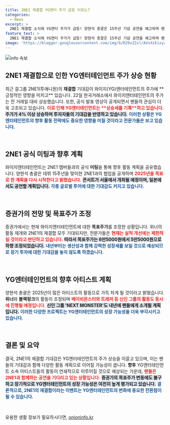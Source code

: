 ```yaml
---
title: 2NE1 재결합 YG엔터 주가 급등 이유는?
categories:
  - News
excerpt: >
  2NE1 재결합 소식에 YG엔터 주가가 급등! 양현석 총괄은 15주년 기념 공연을 예고하며 팬들의 기대를 모으고 있습니다. 서울 콘서트와 글로벌 투어가 계획되어 있어, 팬들은 더욱 열광하고 있습니다!
feature_text: >
  2NE1 재결합 소식에 YG엔터 주가가 급등! 양현석 총괄은 15주년 기념 공연을 예고하며 팬들의 기대를 모으고 있습니다. 서울 콘서트와 글로벌 투어가 계획되어 있어, 팬들은 더욱 열광하고 있습니다!
image: 'https://blogger.googleusercontent.com/img/b/R29vZ2xl/AVvXsEixyZcFfHzMRdzZMjFBmAUKJYCLCGyLL1o632UiGVXcaFdKo_bkvkuCioo0uUKlGfBVcT3P84aROyZIXSBEx3Aw5nCQ3pTgDom1WDC4m8eifvWiAmWEEVb4x6G_l8C0QH225ldMjyaFvpxGEBGNO37VmDTDMHGhJPq73UglMfDca1-0aw/s1600/blogspot.png'
---
```


<p><img src="https://blogger.googleusercontent.com/img/b/R29vZ2xl/AVvXsEixyZcFfHzMRdzZMjFBmAUKJYCLCGyLL1o632UiGVXcaFdKo_bkvkuCioo0uUKlGfBVcT3P84aROyZIXSBEx3Aw5nCQ3pTgDom1WDC4m8eifvWiAmWEEVb4x6G_l8C0QH225ldMjyaFvpxGEBGNO37VmDTDMHGhJPq73UglMfDca1-0aw/s1600/blogspot.png" alt="info 속보" /></p>

<h2 data-ke-size="size26">2NE1 재결합으로 인한 YG엔터테인먼트 주가 상승 현황</h2>

<p data-ke-size="size16">최근 걸그룹 2NE1(투애니원)의 <b>재결합</b> 기대감이 와이지(YG)엔터테인먼트의 주가에 **긍정적인 영향을 미치고** 있습니다. 22일 한국거래소에서 와이지엔터테인먼트의 주가는 전 거래일 대비 상승했습니다. 또한, 공식 발표 영상이 공개되면서 팬들의 관심이 더욱 고조되고 있습니다. <b><span style="color: #ee2323;">이로 인해 YG엔터테인먼트는 **상승세를 기록**하고 있습니다.</span></b> <b><span style="background-color: #21538527;">주가가 4% 이상 상승하며 투자자들의 기대감을 반영하고 있습니다.</span></b> <b><span style="color: #1a5490;">이러한 상황은 YG엔터테인먼트의 향후 활동 전략에도 중요한 영향을 미칠 것이라고 전문가들은 보고 있습니다.</span></b></p>

<p data-ke-size="size16">&nbsp;</p>

<h2 data-ke-size="size26">2NE1 공식 미팅과 향후 계획</h2>

<p data-ke-size="size16">와이지엔터테인먼트는 2NE1 멤버들과의 공식 <b>미팅</b>을 통해 향후 활동 계획을 공유했습니다. 양현석 총괄은 데뷔 15주년을 맞이한 2NE1과의 협업을 공개하며 <b><span style="color: #ee2323;">2025년을 목표로 한 계획을 다시 시작한다고 밝혔습니다.</span></b> <b><span style="background-color: #21538527;">콘서트가 서울에서 개최될 예정이며, 일본에서도 공연할 계획입니다.</span></b> <b><span style="color: #1a5490;">각종 글로벌 투어에 대한 기대감도 커지고 있습니다.</span></b></p>

<p data-ke-size="size16">&nbsp;</p>

<h2 data-ke-size="size26">증권가의 전망 및 목표주가 조정</h2>

<p data-ke-size="size16">증권가에서는 현재 와이지엔터테인먼트에 대한 <b>목표주가</b>를 조정한 상황입니다. 위너의 활동 재개와 2NE1의 재결합 모두 기대되지만, 전문가들은 <b><span style="color: #ee2323;">현재는 실적 개선에는 제한적일 것이라고 판단하고 있습니다.</span></b> <b><span style="background-color: #21538527;">따라서 목표주가는 6만5000원에서 5만5000원으로 하향 조정되었습니다.</span></b> <b><span style="color: #1a5490;">내년부터는 생산성과 함께 강력한 성장세를 보일 것으로 예상되므로 장기 투자에 대한 기대감을 놓지 않도록 하겠습니다.</span></b></p>

<p data-ke-size="size16">&nbsp;</p>

<h2 data-ke-size="size26">YG엔터테인먼트의 향후 아티스트 계획</h2>

<p data-ke-size="size16">양현석 총괄은 2025년이 많은 아티스트의 활동으로 가득 차게 될 것이라고 밝혔습니다. <b>위너</b>와 <b>블랙핑크</b>의 활동이 조정되며 <b><span style="color: #ee2323;">베이비몬스터와 트레저 등 신인 그룹의 활동도 동시에 진행될 예정입니다.</span></b> <b><span style="background-color: #21538527;">신인 그룹 'NEXT MONSTER'도 내년에 팬들에게 소개될 계획입니다.</span></b> <b><span style="color: #1a5490;">이러한 다양한 프로젝트는 YG엔터테인먼트의 성장 가능성을 더욱 부각시키고 있습니다.</span></b></p>

<p data-ke-size="size16">&nbsp;</p>

<h2 data-ke-size="size26">결론 및 요약</h2>

<p data-ke-size="size16">결국, 2NE1의 재결합 기대감은 YG엔터테인먼트의 주가 상승을 이끌고 있으며, 이는 팬들의 기대감과 함께 다양한 활동 계획으로 이어질 가능성이 큽니다. <b>향후</b> YG엔터테인먼트 소속 아티스트들의 활동이 연쇄적으로 이루어질 것으로 예상되는 가운데, <b><span style="color: #ee2323;">팬들은 2NE1과 함께하는 공연을 기다리고 있는 상황입니다.</span></b> <b><span style="background-color: #21538527;">증권가의 목표주가 변동에도 불구하고 장기적으로 YG엔터테인먼트의 성장 가능성은 여전히 높게 평가되고 있습니다.</span></b> <b><span style="color: #1a5490;">결론적으로, 2NE1의 재결합이라는 이벤트는 YG엔터테인먼트의 변화에 중요한 전환점이 될 수 있습니다.</span></b></p>

<p data-ke-size="size16">&nbsp;</p>
유용한 생활 정보가 필요하시다면, <a href="https://onioninfo.kr" rel="dofollow">onioninfo.kr</a>


